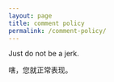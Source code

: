```yaml
---
layout: page
title: comment policy
permalink: /comment-policy/
---
```


Just do not be a jerk.

嗐，您就正常表现。